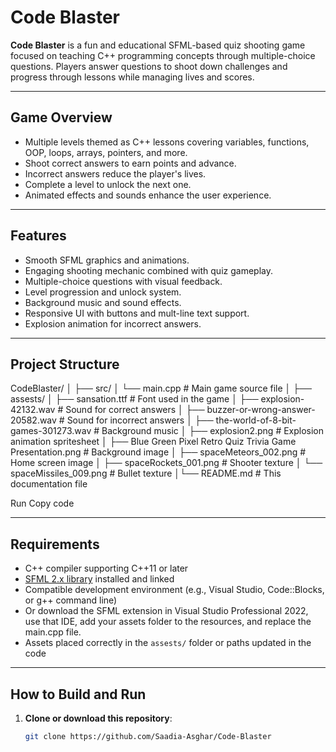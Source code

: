 # Code Blaster

**Code Blaster** is a fun and educational SFML-based quiz shooting game focused on teaching C++ programming concepts through multiple-choice questions. Players answer questions to shoot down challenges and progress through lessons while managing lives and scores.

---

## Game Overview

- Multiple levels themed as C++ lessons covering variables, functions, OOP, loops, arrays, pointers, and more.
- Shoot correct answers to earn points and advance.
- Incorrect answers reduce the player's lives.
- Complete a level to unlock the next one.
- Animated effects and sounds enhance the user experience.

---

## Features

- Smooth SFML graphics and animations.
- Engaging shooting mechanic combined with quiz gameplay.
- Multiple-choice questions with visual feedback.
- Level progression and unlock system.
- Background music and sound effects.
- Responsive UI with buttons and mult-line text support.
- Explosion animation for incorrect answers.

---

## Project Structure
CodeBlaster/ │ 
├── src/ 
│ └── main.cpp # Main game source file │ 
   ├── assests/ │ 
       ├── sansation.ttf # Font used in the game │
       ├── explosion-42132.wav # Sound for correct answers │
       ├── buzzer-or-wrong-answer-20582.wav # Sound for incorrect answers │ 
       ├── the-world-of-8-bit-games-301273.wav # Background music │
       ├── explosion2.png # Explosion animation spritesheet │ 
       ├── Blue Green Pixel Retro Quiz Trivia Game Presentation.png # Background image │ 
       ├── spaceMeteors_002.png # Home screen image │ 
       ├── spaceRockets_001.png # Shooter texture │
       └── spaceMissiles_009.png # Bullet texture
│└── README.md # This documentation file

Run
Copy code

---

## Requirements

- C++ compiler supporting C++11 or later
- [SFML 2.x library](https://www.sfml-dev.org/download.php) installed and linked
- Compatible development environment (e.g., Visual Studio, Code::Blocks, or g++ command line)
- Or download the SFML extension in Visual Studio Professional 2022, use that IDE, add your assets folder to the resources, and replace the main.cpp file.
- Assets placed correctly in the `assests/` folder or paths updated in the code

---

## How to Build and Run

1. **Clone or download this repository**:
   ```bash
   git clone https://github.com/Saadia-Asghar/Code-Blaster
   
